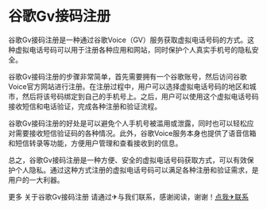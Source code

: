 # 谷歌Gv接码注册

谷歌Gv接码注册是一种通过谷歌Voice（GV）服务获取虚拟电话号码的方式。这种虚拟电话号码可以用于注册各种应用和网站，同时保护个人真实手机号的隐私安全。

谷歌Gv接码注册的步骤非常简单，首先需要拥有一个谷歌账号，然后访问谷歌Voice官方网站进行注册。在注册过程中，用户可以选择虚拟电话号码的地区和城市，然后将该号码绑定到自己的手机号上。之后，用户可以使用这个虚拟电话号码接收短信和电话验证，完成各种注册和验证流程。

谷歌Gv接码注册的好处是可以避免个人手机号被滥用或泄露，同时也可以轻松应对需要接收短信验证码的各种情况。此外，谷歌Voice服务本身也提供了语音信箱和短信转录等功能，方便用户管理和查看接收到的信息。

总之，谷歌Gv接码注册是一种方便、安全的虚拟电话号码获取方式，可以有效保护个人隐私。通过这种方式注册的虚拟电话号码可以满足各种注册和验证需求，是用户的一大利器。

更多 关于谷歌Gv接码注册 请通过✈与我们联系，感谢阅读，谢谢！[点我✈联系](https://abc.k02.cc)